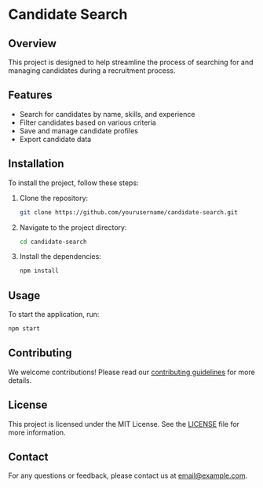 # Candidate Search

## Overview
This project is designed to help streamline the process of searching for and managing candidates during a recruitment process.

## Features
- Search for candidates by name, skills, and experience
- Filter candidates based on various criteria
- Save and manage candidate profiles
- Export candidate data

## Installation
To install the project, follow these steps:

1. Clone the repository:
    ```sh
    git clone https://github.com/yourusername/candidate-search.git
    ```
2. Navigate to the project directory:
    ```sh
    cd candidate-search
    ```
3. Install the dependencies:
    ```sh
    npm install
    ```

## Usage
To start the application, run:
```sh
npm start
```

## Contributing
We welcome contributions! Please read our [contributing guidelines](CONTRIBUTING.md) for more details.

## License
This project is licensed under the MIT License. See the [LICENSE](LICENSE) file for more information.

## Contact
For any questions or feedback, please contact us at [email@example.com](mailto:email@example.com).
